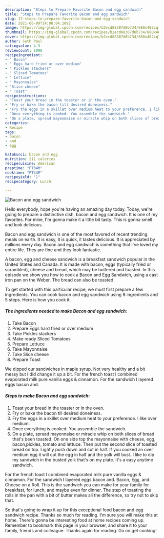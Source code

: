 ```yaml
---
description: "Steps to Prepare Favorite Bacon and egg sandwich"
title: "Steps to Prepare Favorite Bacon and egg sandwich"
slug: 17-steps-to-prepare-favorite-bacon-and-egg-sandwich
date: 2021-06-09T14:08:04.269Z
image: https://img-global.cpcdn.com/recipes/b2ecd88307d8b734/680x482cq70/bacon-and-egg-sandwich-recipe-main-photo.jpg
thumbnail: https://img-global.cpcdn.com/recipes/b2ecd88307d8b734/680x482cq70/bacon-and-egg-sandwich-recipe-main-photo.jpg
cover: https://img-global.cpcdn.com/recipes/b2ecd88307d8b734/680x482cq70/bacon-and-egg-sandwich-recipe-main-photo.jpg
author: Seth Paul
ratingvalue: 4.9
reviewcount: 1098
recipeingredient:
- " Bacon"
- " Eggs hard fried or over medium"
- " Pickles stackers"
- " Sliced Tomatoes"
- " Lettuce"
- " Mayonnaise"
- "Slice cheese"
- " Toast"
recipeinstructions:
- "Toast your bread in the toaster or in the oven."
- "Fry or bake the bacon till desired doneiness."
- "Fry the eggs in a skillet over medium heat to your preference. I like over medium."
- "Once everything is cooked. You assemble the sandwich."
- "On a plate, spread mayonnaise or miracle whip on both slices of bread that&#39;s been toasted. On one side top the mayonnaise with cheese, egg, bacon,pickles, tomato and lettuce. Then put the second slice of toasted bread on top. Lightly push down and cut in half. If you cooked an over medium egg it will cut the egg in half and the yolk will bust. I like to dip my sandwich in the busted yolk that&#39;s on my plate. It&#39;s a easy anytime sandwich."
categories:
- Recipe
tags:
- bacon
- and
- egg

katakunci: bacon and egg 
nutrition: 211 calories
recipecuisine: American
preptime: "PT34M"
cooktime: "PT44M"
recipeyield: "1"
recipecategory: Lunch

---
```



![Bacon and egg sandwich](https://img-global.cpcdn.com/recipes/b2ecd88307d8b734/680x482cq70/bacon-and-egg-sandwich-recipe-main-photo.jpg)

Hello everybody, hope you're having an amazing day today. Today, we're going to prepare a distinctive dish, bacon and egg sandwich. It is one of my favorites. For mine, I'm gonna make it a little bit tasty. This is gonna smell and look delicious.

Bacon and egg sandwich is one of the most favored of recent trending meals on earth. It is easy, it is quick, it tastes delicious. It is appreciated by millions every day. Bacon and egg sandwich is something that I've loved my entire life. They are fine and they look fantastic.

A bacon, egg and cheese sandwich is a breakfast sandwich popular in the United States and Canada. It is made with bacon, eggs (typically fried or scrambled), cheese and bread, which may be buttered and toasted. In this episode we show you how to cook a Bacon and Egg Sandwich, using a cast iron pan on the Weber. The bread can also be toasted.


To get started with this particular recipe, we must first prepare a few ingredients. You can cook bacon and egg sandwich using 8 ingredients and 5 steps. Here is how you cook it.

<!--inarticleads1-->

##### The ingredients needed to make Bacon and egg sandwich:

1. Take  Bacon
1. Prepare  Eggs hard fried or over medium
1. Take  Pickles stackers
1. Make ready  Sliced Tomatoes
1. Prepare  Lettuce
1. Take  Mayonnaise
1. Take Slice cheese
1. Prepare  Toast


We dipped our sandwiches in maple syrup. Not very healthy and a bit messy but I did change it up a bit. For the french toast I combined evaporated milk pure vanilla eggs &amp; cinnamon. For the sandwich I layered eggs bacon and. 

<!--inarticleads2-->

##### Steps to make Bacon and egg sandwich:

1. Toast your bread in the toaster or in the oven.
1. Fry or bake the bacon till desired doneiness.
1. Fry the eggs in a skillet over medium heat to your preference. I like over medium.
1. Once everything is cooked. You assemble the sandwich.
1. On a plate, spread mayonnaise or miracle whip on both slices of bread that&#39;s been toasted. On one side top the mayonnaise with cheese, egg, bacon,pickles, tomato and lettuce. Then put the second slice of toasted bread on top. Lightly push down and cut in half. If you cooked an over medium egg it will cut the egg in half and the yolk will bust. I like to dip my sandwich in the busted yolk that&#39;s on my plate. It&#39;s a easy anytime sandwich.


For the french toast I combined evaporated milk pure vanilla eggs &amp; cinnamon. For the sandwich I layered eggs bacon and. Bacon, Egg, and Cheese on a Roll. This is the sandwich you can make for your family for breakfast, for lunch, and maybe even for dinner. The step of toasting the rolls in the pan with a bit of butter makes all the difference, so try not to skip that. 

So that's going to wrap it up for this exceptional food bacon and egg sandwich recipe. Thanks so much for reading. I'm sure you will make this at home. There's gonna be interesting food at home recipes coming up. Remember to bookmark this page in your browser, and share it to your family, friends and colleague. Thanks again for reading. Go on get cooking!

